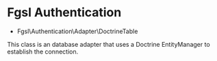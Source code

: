 # Fgsl  Authentication

* Fgsl\Authentication\Adapter\DoctrineTable

This class is an database adapter that uses a Doctrine EntityManager to establish the connection.